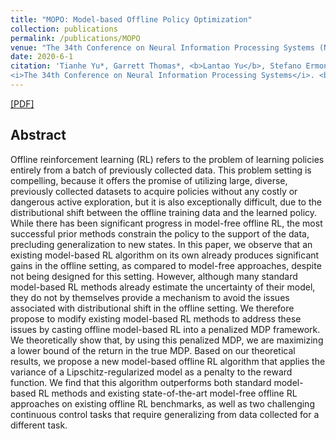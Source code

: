 ```yaml
---
title: "MOPO: Model-based Offline Policy Optimization"
collection: publications
permalink: /publications/MOPO
venue: "The 34th Conference on Neural Information Processing Systems (NeurIPS 2020)"
date: 2020-6-1
citation: 'Tianhe Yu*, Garrett Thomas*, <b>Lantao Yu</b>, Stefano Ermon, James Zou, Sergey Levine, Chelsea Finn, Tengyu Ma.
<i>The 34th Conference on Neural Information Processing Systems</i>. <b>NeurIPS 2020</b>.'
---
```

[[PDF]](https://arxiv.org/pdf/2005.13239.pdf)


## Abstract
Offline reinforcement learning (RL) refers to the problem of learning policies entirely from a batch of previously collected data. This problem setting is compelling, because it offers the promise of utilizing large, diverse, previously collected datasets to acquire policies without any costly or dangerous active exploration, but it is also exceptionally difficult, due to the distributional shift between the offline training data and the learned policy. While there has been significant progress in model-free offline RL, the most successful prior methods constrain the policy to the support of the data, precluding generalization to new states. In this paper, we observe that an existing model-based RL algorithm on its own already produces significant gains in the offline setting, as compared to model-free approaches, despite not being designed for this setting. However, although many standard model-based RL methods already estimate the uncertainty of their model, they do not by themselves provide a mechanism to avoid the issues associated with distributional shift in the offline setting. We therefore propose to modify existing model-based RL methods to address these issues by casting offline model-based RL into a penalized MDP framework. We theoretically show that, by using this penalized MDP, we are maximizing a lower bound of the return in the true MDP. Based on our theoretical results, we propose a new model-based offline RL algorithm that applies the variance of a Lipschitz-regularized model as a penalty to the reward function. We find that this algorithm outperforms both standard model-based RL methods and existing state-of-the-art model-free offline RL approaches on existing offline RL benchmarks, as well as two challenging continuous control tasks that require generalizing from data collected for a different task.